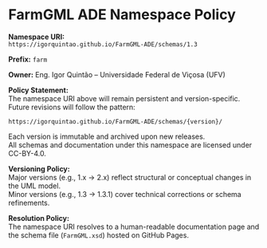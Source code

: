 # FarmGML ADE Namespace Policy

**Namespace URI:**  
`https://igorquintao.github.io/FarmGML-ADE/schemas/1.3`

**Prefix:** `farm`

**Owner:** Eng. Igor Quintão – Universidade Federal de Viçosa (UFV)

**Policy Statement:**  
The namespace URI above will remain persistent and version-specific.  
Future revisions will follow the pattern:

```
https://igorquintao.github.io/FarmGML-ADE/schemas/{version}/
```

Each version is immutable and archived upon new releases.  
All schemas and documentation under this namespace are licensed under CC-BY-4.0.

**Versioning Policy:**  
Major versions (e.g., 1.x → 2.x) reflect structural or conceptual changes in the UML model.  
Minor versions (e.g., 1.3 → 1.3.1) cover technical corrections or schema refinements.

**Resolution Policy:**  
The namespace URI resolves to a human-readable documentation page and the schema file (`FarmGML.xsd`) hosted on GitHub Pages.
